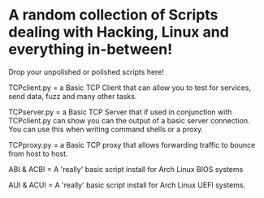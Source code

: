 # A random collection of Scripts dealing with Hacking, Linux and everything in-between!

Drop your unpolished or polished scripts here!

TCPclient.py = a Basic TCP Client that can allow you to test for services, send data, fuzz and many other tasks.

TCPserver.py = a Basic TCP Server that if used in conjunction with TCPclient.py can show you can the output of a basic server connection. You can use this when writing command shells or a proxy.

TCPproxy.py = a Basic TCP proxy that allows forwarding traffic to bounce from host to host. 

ABI & ACBI = A 'really' basic script install for Arch Linux BIOS systems

AUI & ACUI = A 'really' basic script install for Arch Linux UEFI systems.


